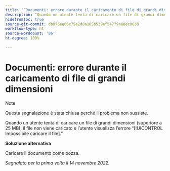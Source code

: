 ```yaml
---
title: '“Documenti: errore durante il caricamento di file di grandi dimensioni”'
description: “Quando un utente tenta di caricare un file di grandi dimensioni (superiore a 25 MB), il file non viene caricato e l’utente visualizza l’errore Impossibile caricare il file.”
hidefromtoc: true
source-git-commit: db076ee06c75e2d8a185b539ef54779aa0ec0630
workflow-type: ht
source-wordcount: '86'
ht-degree: 100%

---
```



# Documenti: errore durante il caricamento di file di grandi dimensioni

<!--This article is on WF and WFP TOCs-->

>[!NOTE]
>
>Questa segnalazione è stata chiusa perché il problema non sussiste.

Quando un utente tenta di caricare un file di grandi dimensioni (superiore a 25 MB), il file non viene caricato e l’utente visualizza l’errore “[!UICONTROL Impossibile caricare il file].”

**Soluzione alternativa**

Caricare il documento come bozza.

_Segnalato per la prima volta il 14 novembre 2022._

